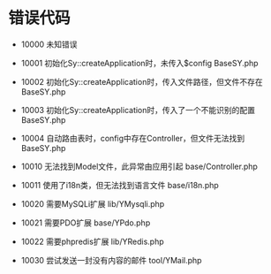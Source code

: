# 错误代码

* 10000 未知错误

* 10001 初始化Sy::createApplication时，未传入$config BaseSY.php

* 10002 初始化Sy::createApplication时，传入文件路径，但文件不存在 BaseSY.php

* 10003 初始化Sy::createApplication时，传入了一个不能识别的配置 BaseSY.php

* 10004 自动路由表时，config中存在Controller，但文件无法找到 BaseSY.php

* 10010 无法找到Model文件，此异常由应用引起 base/Controller.php

* 10011 使用了i18n类，但无法找到语言文件 base/i18n.php

* 10020 需要MySQLi扩展 lib/YMysqli.php

* 10021 需要PDO扩展 base/YPdo.php

* 10022 需要phpredis扩展 lib/YRedis.php

* 10030 尝试发送一封没有内容的邮件 tool/YMail.php